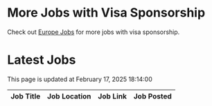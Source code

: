 # More Jobs with Visa Sponsorship

Check out [Europe Jobs](https://github.com/sureshparimi/europejobs#latest-jobs) for more jobs with visa sponsorship.

# Latest Jobs

This page is updated at February 17, 2025 18:14:00

| Job Title | Job Location | Job Link | Job Posted |
| --- | --- | --- | --- |

